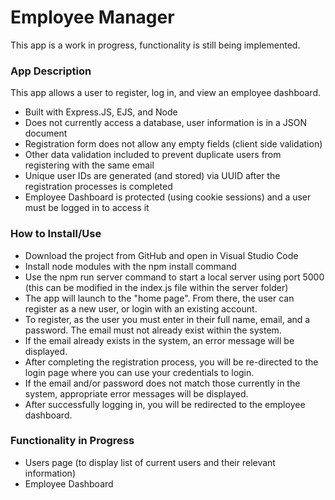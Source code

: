 # Employee Manager
This app is a work in progress, functionality is still being implemented.

### App Description
This app allows a user to register, log in, and view an employee dashboard.
- Built with Express.JS, EJS, and Node
- Does not currently access a database, user information is in a JSON document
- Registration form does not allow any empty fields (client side validation)
- Other data validation included to prevent duplicate users from registering with the same email
- Unique user IDs are generated (and stored) via UUID after the registration processes is completed
- Employee Dashboard is protected (using cookie sessions) and a user must be logged in to access it

### How to Install/Use
- Download the project from GitHub and open in Visual Studio Code
- Install node modules with the npm install command
- Use the npm run server command to start a local server using port 5000 (this can be modified in the index.js file within the server folder)
- The app will launch to the "home page". From there, the user can register as a new user, or login with an existing account.
- To register, as the user you must enter in their full name, email, and a password. The email must not already exist within the system.
- If the email already exists in the system, an error message will be displayed.
- After completing the registration process, you will be re-directed to the login page where you can use your credentials to login.
- If the email and/or password does not match those currently in the system, appropriate error messages will be displayed.
- After successfully logging in, you will be redirected to the employee dashboard.

### Functionality in Progress
- Users page (to display list of current users and their relevant information)
- Employee Dashboard

 
  